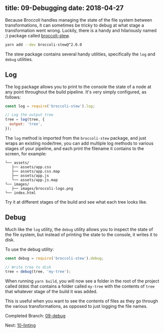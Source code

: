 title: 09-Debugging
date: 2018-04-27
---

Because Broccoli handles managing the state of the file system between transformations, it can sometimes be tricky to
debug at what stage a transformation went wrong. Luckily, there is a handy and hilariously named ;) package called 
[broccoli-stew](https://github.com/stefanpenner/broccoli-stew).

```sh
yarn add --dev broccoli-stew@^2.0.0
```

The stew package contains several handy utilities, specifically the `log` and `debug` utilities.

## Log

The log package allows you to print to the console the state of a node at any point throughout the build pipeline. It's
very simply configured, as follows:

```js
const log = require('broccoli-stew').log;

// Log the output tree
tree = log(tree, {
  output: 'tree',
});
```

The `log` method is imported from the `broccoli-stew` package, and just wraps an existing node/tree, you can add multiple
log methods to various stages of your pipeline, and each print the filename it contains to the screen, for example:

```
└── assets/
   ├── assets/app.css
   ├── assets/app.css.map
   ├── assets/app.js
   └── assets/app.js.map
└── images/
   ├── images/broccoli-logo.png
└── index.html
```

Try it at different stages of the build and see what each tree looks like.

## Debug

Much like the `log` utility, the `debug` utility allows you to inspect the state of the file system, but instead of
printing the state to the console, it writes it to disk.

To use the debug utility:

```js
const debug = require('broccoli-stew').debug;

// Write tree to disk
tree = debug(tree, 'my-tree');
```

When running `yarn build`, you will now see a folder in the root of the project called `DEBUG` that contains a folder
called `my-tree` with the contents of `tree` that whatever stage of the build it was added.

This is useful when you want to see the contents of files as they go through the various transformations, as opposed
to just logging the file names.

Completed Branch: [09-debug](https://github.com/oligriffiths/broccolijs-tutorial/tree/09-debug)

Next: [10-linting](10-linting.html)
